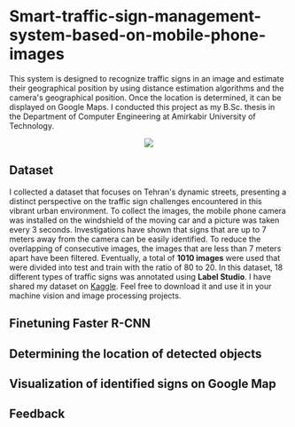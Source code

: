 # Smart-traffic-sign-management-system-based-on-mobile-phone-images
This system is designed to recognize traffic signs in an image and estimate their geographical position by using distance estimation algorithms and the camera's geographical position. Once the location is determined, it can be displayed on Google Maps. I conducted this project as my B.Sc. thesis in the Department of Computer Engineering at Amirkabir University of Technology. 
<p align="center">
  <img src="https://github.com/Mohadeseh-Atyabi/Smart-traffic-sign-management-system-based-on-mobile-phone-images/assets/72689599/69f229b3-a132-413a-ac26-74ebbbb04f47">
</p>

## Dataset
I collected a dataset that focuses on Tehran's dynamic streets, presenting a distinct perspective on the traffic sign challenges encountered in this vibrant urban environment. To collect the images, the mobile phone camera was installed on the windshield of the moving car and a picture was taken every 3 seconds. Investigations have shown that signs that are up to 7 meters away from the camera can be easily identified. To reduce the overlapping of consecutive images, the images that are less than 7 meters apart have been filtered. Eventually, a total of **1010 images** were used that were divided into test and train with the ratio of 80 to 20. In this dataset, 18 different types of traffic signs was annotated using **Label Studio**. I have shared my dataset on [Kaggle](https://www.kaggle.com/datasets/mohadesehatyabi/iranian-traffic-sign-dataset/). Feel free to download it and use it in your machine vision and image processing projects. 

## Finetuning Faster R-CNN
## Determining the location of detected objects
## Visualization of identified signs on Google Map 
## Feedback
